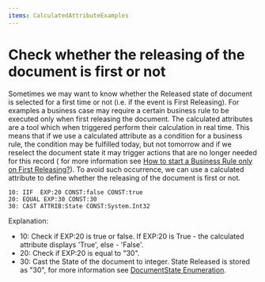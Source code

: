 ```yaml
---
items: CalculatedAttributeExamples
---
```


# Check whether the releasing of the document is first or not

Sometimes we may want to know whether the Released state of document is selected for a first time or not (i.e. if the event is First Releasing). For examples a business case may require a certain  business rule to be executed only when first releasing the document. The calculated attributes are a tool which when triggered perform their calculation in real time. This means that if we use a calculated  attribute as a condition for a business rule, the condition may be fulfilled today, but not tomorrow and if we reselect the document state it may trigger actions that are no longer needed for this record ( for more information see [How to start a Business Rule only on First Releasing?](https://docs.erp.net/tech/how-to-start-a-business-rule-only-on-first-releasing-233832455.html)). To avoid such occurrence, we can use a calculated attribute to define whether the releasing of the document is first or not.



```
10: IIF  EXP:20 CONST:false CONST:true
20: EQUAL EXP:30 CONST:30                                  
30: CAST ATTRIB:State CONST:System.Int32         

```

Explanation:

- 10: Check if EXP:20 is true or false. If EXP:20 is True - the calculated attribute displays 'True', else - 'False'.
- 20: Check if EXP:20 is equal to "30".
- 30: Cast the State of the document to integer. State Released is stored as "30", for more information see [DocumentState Enumeration](https://restdev.erp.bg/model/html/243d08d2-1bd6-f223-c454-1c488e51648f.htm).
